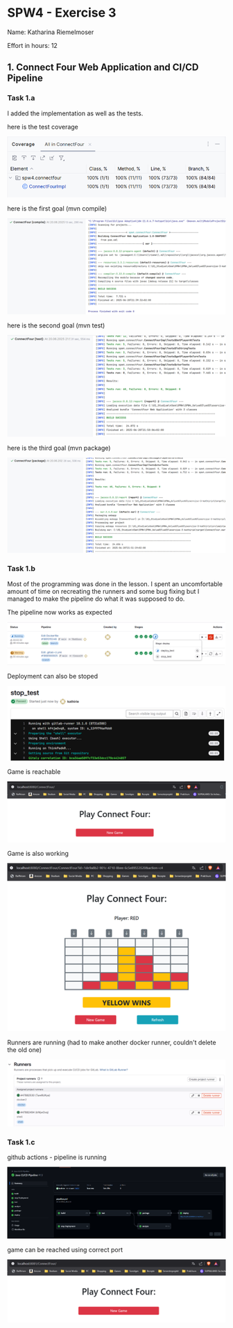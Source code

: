 SPW4 - Exercise 3
=================

Name: Katharina Riemelmoser

Effort in hours: 12

## 1. Connect Four Web Application and CI/CD Pipeline

### Task 1.a

I added the implementation as well as the tests.

here is the test coverage

![test_coverage](./doc/00.png)


here is the first goal (mvn compile)

![mvn_compile](./doc/01_01.png)


here is the second goal (mvn test)

![mvn_test](./doc/01_02.png)


here is the third goal (mvn package)

![mvn_package](./doc/01_03.png)




### Task 1.b

Most of the programming was done in the lesson. I spent an uncomfortable amount of time on recreating the runners 
and some bug fixing but I managed to make the pipeline do what it was supposed to do.

The pipeline now works as expected

![working_pipeline](./doc/02_01.png)


Deployment can also be stoped

![stop_test](./doc/02_05.png)


Game is reachable

![start_screen](./doc/02_02.png)


Game is also working

![working_game](./doc/02_03.png)


Runners are running (had to make another docker runner, couldn't delete the old one)

![running_runners](./doc/02_04.png)



### Task 1.c

github actions - pipeline is running

![working_pipeline](./doc/03_01.png)

game can be reached using correct port

![running_game](./doc/03_02.png)

